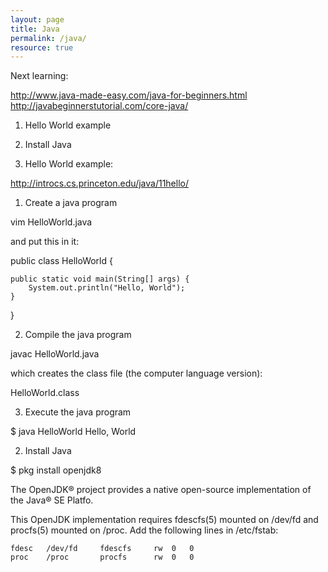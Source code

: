 ```yaml
---
layout: page
title: Java
permalink: /java/
resource: true
---
```


Next learning:

http://www.java-made-easy.com/java-for-beginners.html
http://javabeginnerstutorial.com/core-java/


1. Hello World example
2. Install Java



1. Hello World example:

http://introcs.cs.princeton.edu/java/11hello/

1. Create a java program

vim HelloWorld.java

and put this in it:

public class HelloWorld {

    public static void main(String[] args) {
        System.out.println("Hello, World");
    }

}

2. Compile the java program

javac HelloWorld.java

which creates the class file (the computer language version):

HelloWorld.class


3. Execute the java program

$ java HelloWorld
Hello, World



2. Install Java

$ pkg install openjdk8

The OpenJDK® project provides a native open-source implementation of the Java® SE Platfo.

This OpenJDK implementation requires fdescfs(5) mounted on /dev/fd and
procfs(5) mounted on /proc. Add the following lines in /etc/fstab:

	fdesc	/dev/fd		fdescfs		rw	0	0
	proc	/proc		procfs		rw	0	0
